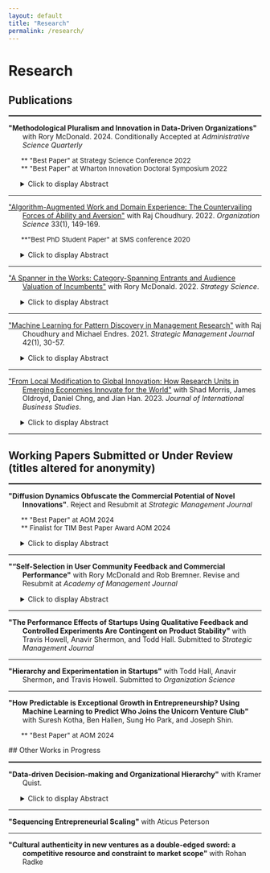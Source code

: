 ```yaml
---
layout: default
title: "Research"
permalink: /research/
---
```

# Research

## Publications
<hr style="border:1px solid gray">
<p style = "text-indent: -2em; padding-left: 2em;">
<strong>"Methodological Pluralism and Innovation in Data-Driven Organizations"</strong> with Rory McDonald. 2024. Conditionally Accepted at <i>Administrative Science Quarterly</i>
</p>
<p style="margin-left:5%;font-size:95%;">
  ** "Best Paper" at Strategy Science Conference 2022<br> 
  ** "Best Paper" at Wharton Innovation Doctoral Symposium 2022<br>
</p>
<ul>
<details><summary>Click to display Abstract</summary>Prior research implies that organizations with data-driven processes for generating and selecting new products produce more incremental innovations, but fewer novel or highly successful hits. This focus on innovation outcomes has, however, obscured the crucial role of different data types in successful innovation. We argue that the data-driven innovation tradeoff does not hold when both quantitative and qualitative analysis are considered together. Organizations that rely heavily on both methods benefit by triangulating quantifiably verifiable demand (which prompts more moderate successes, but fewer hits) with qualitatively discernible potential (which prompts more novelty, but more flops). Although high reliance on either type of analysis individually has little impact on overall new product sales—due to the countervailing strengths and weaknesses inherent in each—together they have a complementary positive impact. Drawing on a unique dataset of 3,768 new-product innovations linked to employee résumé descriptions from 55 consumer-product firms, we find support for our hypothesis. The highest new product sales (and a high number of hits) came from organizations exhibiting methodological pluralism: relatively heavy reliance on both types of analyses. Further mixed-method investigations focused on related outcomes—hits, flops, and novelty—corroborate our theory and offer evidence consistent with its underlying mechanisms. </details>
</ul>
<hr style="border:none;height:1px;"> 
<p style = "text-indent: -2em; padding-left: 2em;">
<a href="https://pubsonline.informs.org/doi/abs/10.1287/orsc.2021.1554" target="_blank">"Algorithm-Augmented Work and Domain Experience: The Countervailing Forces of Ability and Aversion"</a> with Raj Choudhury. 2022. <i>Organization Science</i> 33(1), 149-169.</p>  
<p style="margin-left:5%;font-size:95%;">**"Best PhD Student Paper" at SMS conference 2020</p>  
<ul>
<details><summary>Click to display Abstract</summary>Past research offers mixed perspectives on whether domain experience helps or hurts algorithm-augmented worker performance. Reconciling these perspectives, we theorize that intermediate levels of domain experience are optimal for algorithm-augmented performance, due to the interplay between two countervailing forces—ability and aversion. Although domain experience can increase performance via increased ability to complement algorithmic advice (e.g., identifying inaccurate predictions), it can also decrease performance via increased aversion to accurate algorithmic advice. Because ability developed through learning by doing increases at a decreasing rate, and algorithmic aversion is more prevalent among experts, we theorize that algorithm-augmented performance will first rise with increasing domain experience, then fall. We test this by exploiting a within-subjects experiment in which corporate information technology support workers were assigned to resolve problems both manually and using an algorithmic tool. We confirm that the difference between performance with the algorithmic tool versus without the tool was characterized by an inverted U-shape over the range of domain experience. Only workers with moderate domain experience did significantly better using the algorithm than resolving tickets manually. These findings highlight that, even if greater domain experience increases workers’ ability to complement algorithms, domain experience can also trigger other mechanisms that overcome the positive ability effect and inhibit performance. Additional analyses and participant interviews suggest that, even though the highest experience workers had the greatest ability to complement the algorithmic tool, they rejected its advice because they felt greater accountability for possible unintended consequences of accepting algorithmic advice.</details>
</ul>
<hr style="border:none;height:1px;"> 
<p style = "text-indent: -2em; padding-left: 2em;">
<a href="https://pubsonline.informs.org/doi/abs/10.1287/stsc.2021.0130" target="_blank">"A Spanner in the Works: Category-Spanning Entrants and Audience Valuation of Incumbents"</a> with Rory McDonald. 2022. <i>Strategy Science</i>.</p>
<ul>
<details><summary>Click to display Abstract</summary>Previous work has examined how audiences evaluate category-spanning organizations, but little is known about how their entrance affects evaluations of other, proximate organizations. We posit that the emergence of category-spanning entrants signals the advent of an altered future state—and seeds doubt about incumbents’ prospects in a reordered industry-categorization scheme. We test this hypothesis by treating announcements of funding for startups as an information shock to investors evaluating incumbent financial service providers between 2010 and 2017—a period marked by atypical category combinations at FinTech startups. We find that announcements by startups that embodied unusual combinations of categories resulted in lower cumulative average returns for incumbents, both in absolute terms and in comparison with typical startups. Our theory and results contribute to research on categorization in markets and to theories of disruptive innovation and industry evolution.</details>
</ul>
<hr style="border:none;height:1px;"> 
<p style = "text-indent: -2em; padding-left: 2em;">
<a href="https://onlinelibrary.wiley.com/doi/abs/10.1002/smj.3215" target="_blank">"Machine Learning for Pattern Discovery in Management Research"</a> with Raj Choudhury and Michael Endres. 2021. <i>Strategic Management Journal</i> 42(1), 30-57.</p>
<ul>
<details><summary>Click to display Abstract</summary>Supervised machine learning (ML) methods are a powerful toolkit for discovering robust patterns in quantitative data. The patterns identified by ML could be used for exploratory inductive or abductive research, or for post hoc analysis of regression results to detect patterns that may have gone unnoticed. However, ML models should not be treated as the result of a deductive causal test. To demonstrate the application of ML for pattern discovery, we implement ML algorithms to study employee turnover at a large technology company. We interpret the relationships between variables using partial dependence plots, which uncover surprising nonlinear and interdependent patterns between variables that may have gone unnoticed using traditional methods. To guide readers evaluating ML for pattern discovery, we provide guidance for evaluating model performance, highlight human decisions in the process, and warn of common misinterpretation pitfalls. The Supporting Information section provides code and data to implement the algorithms demonstrated in this article</details>
</ul>
<hr style="border:none;height:1px;">
<p style = "text-indent: -2em; padding-left: 2em;">
<a href="https://link.springer.com/article/10.1057/s41267-022-00570-2" target="_blank">"From Local Modification to Global Innovation: How Research Units in Emerging Economies Innovate for the World"</a> with Shad Morris, James Oldroyd, Daniel Chng, and Jian Han. 2023. <i>Journal of International Business Studies</i>. </p>
<ul>
<details><summary>Click to display Abstract</summary>More and more companies are turning to emerging markets as sources of global innovation to help transform business and society. However, building innovation capabilities in emerging markets is still elusive for most companies. To understand how some companies are successfully building these capabilities, we examined workers within R&amp;D units in China across six foreign multinational corporations. In contrast with prior literature that emphasizes a structural view of who the workers interacted with to innovate, our inductive analysis highlights a behavioral view of how R&amp;D unit personnel interact during the problem and solution search process. We identified two key behaviors associated with the problem and solution search: (1) observing customers in their everyday context, and (2) uncovering general knowledge principles from internal experts. Respectively, these behaviors helped R&amp;D workers to question assumptions about existing products as they relate to customers and to apply useful principles from expert knowledge rather than copying solution templates. Our findings offer an alternative path to building global innovation capabilities in markets where structural constraints exist for the company.</details>
</ul>
<hr style="border:none;height:1px;">

## Working Papers Submitted or Under Review (titles altered for anonymity)
<hr style="border:1px solid gray">
<p style = "text-indent: -2em; padding-left: 2em;">
<strong>"Diffusion Dynamics Obfuscate the Commercial Potential of Novel Innovations"</strong>. Reject and Resubmit at <i>Strategic Management Journal</i>
 </p>
<p style="margin-left:5%;font-size:95%;">
  ** "Best Paper" at AOM 2024<br>
  ** Finalist for TIM Best Paper Award AOM 2024<br>
</p>
<ul>
<details><summary>Click to display Abstract</summary>This study examines "market size inversion": where novel innovations succeed despite initially low market size projections, and traditional innovations fail despite high projections. Contrasting the strategy literature's supply-side competition-centric view, this paper introduces a demand-side model. It posits that because customer evaluations of novel innovations are heavily influenced by early adopters, a significant portion of demand is observable only post-diffusion. Therefore, pre-launch observable demand for novel innovations is downward biased. Utilizing agent-based diffusion simulations and empirical analysis of over 33,000 consumer product launches, the results confirm that novel products outperform non-novel ones with equivalent pre-launch observable market sizes. Further analysis demonstrates that successful innovation selection by firms involves balancing novelty with observable market demand. This paper contributes to the strategic innovation literature by offering a demand-side perspective on the value of novel innovations, and articulating the limits of data-driven innovation.</details>
</ul>
<hr style="border:none;height:1px;">  
<p style = "text-indent: -2em; padding-left: 2em;">
<strong>"“Self-Selection in User Community Feedback and Commercial Performance"</strong> with Rory McDonald and Rob Bremner. Revise and Resubmit at <i>Academy of Management Journal</i>
 </p>
<ul>
<details><summary>Click to display Abstract</summary>This study investigates how incorporating feedback from user communities impacts the commercial performance of firms’ new-product innovations. Prior research has found that user community feedback contributes to outcomes such as novelty, technical performance, and within-community appeal. But we argue that for commercial success, there is an overlooked negative consequence of a widely recognized characteristic of user communities: members’ self-selection.  Due to the voluntary nature of participation, user communities attract members with atypical preferences, which may not mirror the broader consumer base. Feedback from such communities may thus produce biased signals of market demand that, when incorporated into a product, diminish its broader commercial appeal. Our analysis of quantitative and qualitative data from experimental PC-game development indicates that developer firms that are highly responsive to feedback from relatively unrepresentative user communities tend to launch games that are less commercially successful. We also investigate why developers nonetheless heed feedback from unrepresentative communities, underscoring the challenges of effectively utilizing communities to develop commercially viable products. </details>
</ul>
<hr style="border:none;height:1px;">  
<p style = "text-indent: -2em; padding-left: 2em;">
<strong>"The Performance Effects of Startups Using Qualitative Feedback and Controlled Experiments Are Contingent on Product Stability"</strong> with Travis Howell, Anavir Shermon, and Todd Hall. Submitted to <i>Strategic Management Journal</i>
</p>
<hr style="border:none;height:1px;">  
<p style = "text-indent: -2em; padding-left: 2em;">
<strong>"Hierarchy and Experimentation in Startups"</strong> with Todd Hall, Anavir Shermon, and Travis Howell. Submitted to <i>Organization Science</i>
</p>
<hr style="border:none;height:1px;">  
<p style = "text-indent: -2em; padding-left: 2em;">
<strong>"How Predictable is Exceptional Growth in Entrepreneurship? Using Machine Learning to Predict Who Joins the Unicorn Venture Club"</strong> with Suresh Kotha, Ben Hallen, Sung Ho Park, and Joseph Shin. 
</p>
<p style="margin-left:5%;font-size:95%;">
  ** "Best Paper" at AOM 2024<br>
 
</p>
## Other Works in Progress
<hr style="border:1px solid gray"> 
<p style = "text-indent: -2em; padding-left: 2em;">
 <strong>"Data-driven Decision-making and Organizational Hierarchy"</strong> with Kramer Quist.
</p>
<ul>
<details><summary>Click to display Abstract</summary>This study develops and empirically tests a formal model for how organizational hierarchy affects demand for data-driven decision-making. The model shows that although data can substitute for hierarchy by establishing a framework for consensus, hierarchy also increases demand for data because hierarchies require legible and commensurable results. We empirically validate the model using data from employee profiles on a career networking website. We use job titles to measure the span of control across levels of hierarchy in 61 consumer product organizations, and job descriptions to measure the prevalence of data-driven decision-making. </details>
</ul>

<hr style="border:none;height:1px;">  
<p style = "text-indent: -2em; padding-left: 2em;">
<strong>"Sequencing Entrepreneurial Scaling"</strong> with Aticus Peterson
</p>

<hr style="border:none;height:1px;">  
<p style = "text-indent: -2em; padding-left: 2em;">
<strong>"Cultural authenticity in new ventures as a double-edged sword: a competitive resource and constraint to market scope"</strong> with Rohan Radke
</p>

